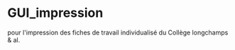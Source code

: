 # GUI_impression
pour l'impression des fiches de travail individualisé du Collège longchamps &amp; al.
